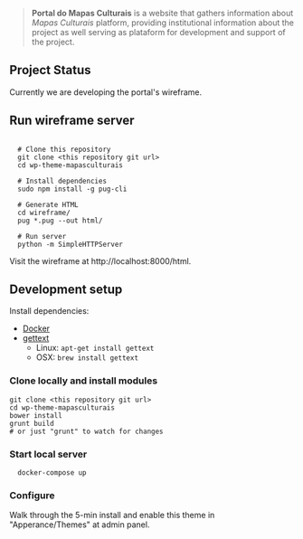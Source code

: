 > **Portal do Mapas Culturais** is a website that gathers information about *Mapas Culturais* platform, providing institutional information about the project as well serving as plataform for development and support of the project.

## Project Status

Currently we are developing the portal's wireframe.

## Run wireframe server

```shell

  # Clone this repository
  git clone <this repository git url>
  cd wp-theme-mapasculturais

  # Install dependencies
  sudo npm install -g pug-cli

  # Generate HTML
  cd wireframe/
  pug *.pug --out html/

  # Run server  
  python -m SimpleHTTPServer
```

Visit the wireframe at http://localhost:8000/html.

## Development setup

Install dependencies:

* [Docker](https://www.docker.com/)
* [gettext](https://www.gnu.org/software/gettext/)
    * Linux: `apt-get install gettext`
    * OSX: `brew install gettext`


### Clone locally and install modules

```
git clone <this repository git url>
cd wp-theme-mapasculturais
bower install
grunt build
# or just "grunt" to watch for changes
```

### Start local server

```shell
  docker-compose up
```

### Configure

Walk through the 5-min install and enable this theme in "Apperance/Themes" at admin panel.
